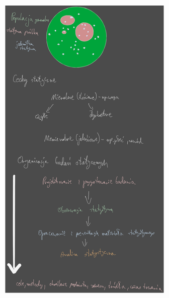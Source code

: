 ![](Notatki/Semestr%203/Inżynierskie%20zastosowania%20statystyki/Wykłady/Wykład%201/Drawing%202023-10-05%2015.25.12.excalidraw.svg)